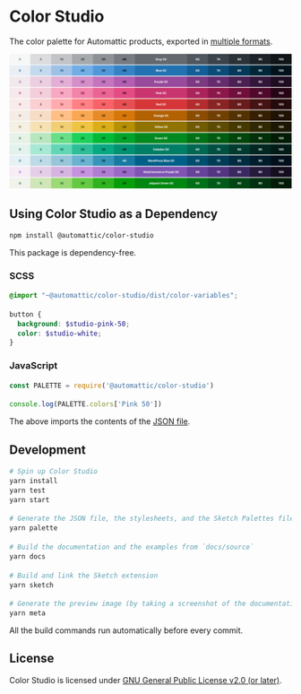 # Color Studio

The color palette for Automattic products, exported in [multiple formats](dist).

[![Color palette preview](dist/preview.png)](https://color-studio.blog)

## Using Color Studio as a Dependency

```sh
npm install @automattic/color-studio
```

This package is dependency-free.

### SCSS

```scss
@import "~@automattic/color-studio/dist/color-variables";

button {
  background: $studio-pink-50;
  color: $studio-white;
}
```

### JavaScript

```js
const PALETTE = require('@automattic/color-studio')

console.log(PALETTE.colors['Pink 50'])
```

The above imports the contents of the [JSON file](dist/colors.json).

## Development

```sh
# Spin up Color Studio
yarn install
yarn test
yarn start

# Generate the JSON file, the stylesheets, and the Sketch Palettes file
yarn palette

# Build the documentation and the examples from `docs/source`
yarn docs

# Build and link the Sketch extension
yarn sketch

# Generate the preview image (by taking a screenshot of the documentation)
yarn meta
```

All the build commands run automatically before every commit.

## License

Color Studio is licensed under [GNU General Public License v2.0 (or later)](LICENSE.md).
